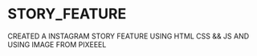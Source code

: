 # STORY_FEATURE
CREATED A INSTAGRAM STORY FEATURE USING HTML CSS &amp;&amp; JS AND USING IMAGE FROM PIXEEEL
